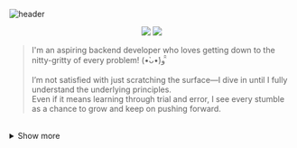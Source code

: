 <div>
  
![header](https://capsule-render.vercel.app/api?type=Waving&text=Hello,I'm+Baki👋&height=180&fontAlignY=40&color=timeGradient&fontColor=ffffff&fontSize=60)
<br />

<p align="center" display="inline-block">
    <img src="https://img.shields.io/badge/SpringBoot-6DB33F?style=for-the-badge&logo=SpringBoot&logoColor=white">
    <img src="https://img.shields.io/badge/MySQL-4479A1?style=for-the-badge&logo=MySQL&logoColor=white">
</p>

>I'm an aspiring backend developer who loves getting down to the nitty-gritty of every problem! (•̀ᴗ•́)و ̑̑<br>
> <br>
>I’m not satisfied with just scratching the surface—I dive in until I fully understand the underlying principles. <br>
> Even if it means learning through trial and error, I see every stumble as a chance to grow and keep on pushing forward.
<br>
<details>
<summary>Show more</summary>
  
## 💼 Experience
2024/03 ~ 2025/02 다솜 - 동양미래대학교 컴퓨터공학부 전공동아리 (부회장)<br />
2024/06 ~ 2024/08 동양미래대 공학기술교육혁신센터 몰입식 캠프(캡스톤 디자인) 수료<br />
2024/09 ~ 2024/12 구름톤 유니브 동양미래대 수료<br />
2025/07 ~ 2025/08 DND 13기 백엔드 파트 <br />
## :trophy: Competition
2023/12 ~ 2023/12 동양미래대 AI신산업사업단 API BOOTCAMP 기획 해커톤 **우수상** 🥉 <br>
2024/04 ~ 2024/10 동양미래EXPO - 자동 얼굴방향 전동휠체어 시스템 [휙](https://github.com/HuitaePark/Whick_BackEnd)  **장려상** 🏅 <br />
2024/05 ~ 2024/11 교내 경진대회 - 여행 코스 추천 사이트 [여가](https://github.com/HuitaePark/YeoGa_BackEnd) **최우수상** :1st_place_medal: <br />
2025/03 ~ 2025/11 교내 스마트SW 캡스톤 경진대회 - 줄서기 시스템 [Wait-It](https://github.com/DMU-Capstone/Capstone_Backend) 진행중
## :runner: SideProject
2024/11 ~ 2024/12 게시판 만들기 프로젝트 [뒷배](https://github.com/HuitaePark/Backer-blog) <br />
2025/03 ~ 2025/05 여가ver2 - 여행 랜덤추천사이트 [무작정](https://github.com/HuitaePark/mujakjung-backend) <br />
<br />
<br />
</details>
<div align=center>




<!--
**HuitaePark/HuitaePark** is a ✨ _special_ ✨ repository because its `README.md` (this file) appears on your GitHub profile.
//
Here are some ideas to get you started:

- 🔭 I’m currently working on ...
- 🌱 I’m currently learning ...
- 👯 I’m looking to collaborate on ...
- 🤔 I’m looking for help with ...
- 💬 Ask me about ...
- 📫 How to reach me: ...
- 😄 Pronouns: ...
- ⚡ Fun fact: ...
-->
